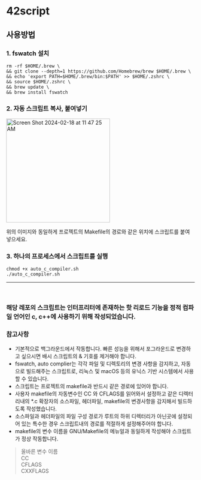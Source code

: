 # 42script

## 사용방법

### 1. fswatch 설치
``` shell
rm -rf $HOME/.brew \
&& git clone --depth=1 https://github.com/Homebrew/brew $HOME/.brew \
&& echo 'export PATH=$HOME/.brew/bin:$PATH' >> $HOME/.zshrc \
&& source $HOME/.zshrc \
&& brew update \
&& brew install fswatch
```

### 2. 자동 스크립트 복사, 붙여넣기
<img width="277" alt="Screen Shot 2024-02-18 at 11 47 25 AM" src="https://github.com/JaeJunday/42script/assets/109643814/bcce6d99-8bf0-4523-8684-b04aa73aae6a">

위의 이미지와 동일하게 프로젝트의 Makefile의 경로와 같은 위치에 스크립트를 붙여 넣으세요.

### 3. 하나의 프로세스에서 스크립트를 실행
``` shell
chmod +x auto_c_compiler.sh
./auto_c_compiler.sh
```
 <hr>
 <br>
 
### 해당 레포의 스크립트는 인터프리터에 존재하는 핫 리로드  기능을 정적 컴파일 언어인 c, c++에 사용하기 위해 작성되었습니다.

### 참고사항
* 기본적으로 백그라운드에서 작동합니다. 빠른 성능을 위해서 포그라운드로 변경하고 싶으시면 배시 스크립트의 & 기호를 제거해야 합니다.
* fswatch, auto complier는 각각 파일 및 디렉토리의 변경 사항을 감지하고, 자동으로 빌드해주는 스크립트로, 리눅스 및 macOS 등의 유닉스 기반 시스템에서 사용할 수 있습니다.
* 스크립트는 프로젝트의 makefile과 반드시 같은 경로에 있어야 합니다. 
* 사용자 makefile의 자동변수인 CC 와 CFLAGS를 읽어와서 설정하고 같은 디렉터리내의 *.c 확장자의 소스파일, 헤더파일, makefile의 변경사항을 감지해서 빌드하도록 작성했습니다.
* 소스파일과 헤더파일의 파일 구성 경로가 루트의 하위 디렉터리가 아닌곳에 설정되어 있는 특수한 경우 스크립트내의 경로를 적절하게 설정해주어야 합니다.
* makefile의 변수 이름을 GNU/Makefile의 메뉴얼과 동일하게 작성해야 스크립트가 정상 작동합니다.

> 올바른 변수 이름 <br>
CC <br>
CFLAGS <br>
CXXFLAGS

